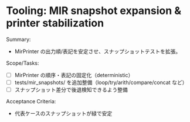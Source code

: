 # Tooling: MIR snapshot expansion & printer stabilization

Summary:
- MirPrinter の出力順/表記を安定させ、スナップショットテストを拡張。

Scope/Tasks:
- [ ] MirPrinter の順序・表記の固定化（deterministic）
- [ ] tests/mir_snapshots/ を追加整備（loop/try/arith/compare/concat など）
- [ ] スナップショット差分で後退検知できるよう整備

Acceptance Criteria:
- 代表ケースのスナップショットが緑で安定

